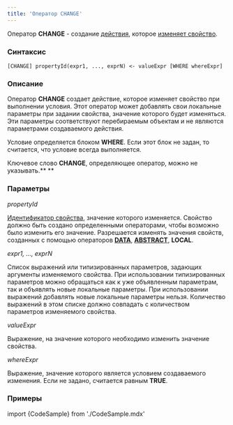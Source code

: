 ```yaml
---
title: 'Оператор CHANGE'
---
```


Оператор **CHANGE** - создание [действия](Действия.md), которое [изменяет свойство](Изменение_свойства_CHANGE.md).

### Синтаксис

    [CHANGE] propertyId(expr1, ..., exprN) <- valueExpr [WHERE whereExpr]

### Описание

Оператор **CHANGE** создает действие, которое изменяет свойство при выполнении условия. Этот оператор может добавлять свои локальные параметры при задании свойства, значение которого будет изменяться. Эти параметры соответствуют перебираемым объектам и не являются параметрами создаваемого действия. 

Условие определяется блоком **WHERE**. Если этот блок не задан, то считается, что условие всегда выполняется. 

Ключевое слово **CHANGE**, определяющее оператор, можно не указывать.** **

### Параметры

*propertyId*

[Идентификатор свойства](Идентификаторы.md#propertyid-broken), значение которого изменяется. Свойство должно быть создано определенными операторами, чтобы возможно было изменить его значение. Разрешается изменять значения свойств, созданных с помощью операторов **[DATA](Оператор_DATA.md)**, **[ABSTRACT](Оператор_ABSTRACT.md)**, **LOCAL**.

*expr1, ..., exprN*

Список выражений или типизированных параметров, задающих аргументы изменяемого свойства. При использовании типизированных параметров можно обращаться как к уже объявленным параметрам, так и объявлять новые локальные параметры. При использовании выражений добавлять новые локальные параметры нельзя. Количество выражений в этом списке должно совпадать с количеством параметров изменяемого свойства. 

*valueExpr*

Выражение, на значение которого необходимо изменить значение свойства.

*whereExpr*

Выражение, значение которого является условием создаваемого изменения. Если не задано, считается равным **TRUE**.

### Примеры


import {CodeSample} from './CodeSample.mdx'

<CodeSample url="https://ru-documentation.lsfusion.org/sample?file=ActionSample&block=assign"/>

  
